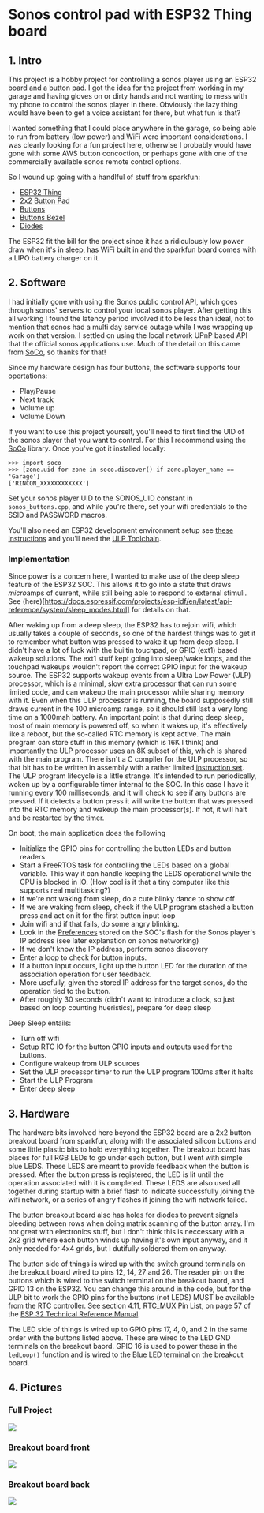 # Sonos control pad with ESP32 Thing board

## 1. Intro
This project is a hobby project for controlling a sonos player using an ESP32 board and a button pad. I got the idea for the 
project from working in my garage and having gloves on or dirty hands and not wanting to mess with my phone to control the 
sonos player in there. Obviously the lazy thing would have been to get a voice assistant for there, but what fun is that?

I wanted something that I could place anywhere in the garage, so being able to run from battery (low power) and WiFi were 
important considerations. I was clearly looking for a fun project here, otherwise I probably would have gone with some 
AWS button concoction, or perhaps gone with one of the commercially available sonos remote control options.

So I wound up going with a handlful of stuff from sparkfun:
- [ESP32 Thing](https://www.sparkfun.com/products/13907)
- [2x2 Button Pad](https://www.sparkfun.com/products/9277)
- [Buttons](https://www.sparkfun.com/products/7836)
- [Buttons Bezel](https://www.sparkfun.com/products/8746)
- [Diodes](https://www.sparkfun.com/products/8588)

The ESP32 fit the bill for the project since it has a ridiculously low power draw when it's in sleep, has WiFi 
built in and the sparkfun board comes with a LIPO battery charger on it.

## 2. Software
I had initially gone with using the Sonos public control API, which goes through sonos' servers to control your local sonos
player. After getting this all working I found the latency period involved it to be less than ideal, not to mention that sonos
had a multi day service outage while I was wrapping up work on that version. I settled on using the local network UPnP based 
API that the official sonos applications use. Much of the detail on this came from [SoCo](https://github.com/SoCo/SoCo), so 
thanks for that!

Since my hardware design has four buttons, the software supports four opertations:
- Play/Pause
- Next track
- Volume up
- Volume Down

If you want to use this project yourself, you'll need to first find the UID of the sonos player that you want to control. 
For this I recommend using the [SoCo](https://github.com/SoCo/SoCo) library. Once you've got it installed locally:

```
>>> import soco
>>> [zone.uid for zone in soco.discover() if zone.player_name == 'Garage']
['RINCON_XXXXXXXXXXXX']
```

Set your sonos player UID to the SONOS_UID constant in `sonos_buttons.cpp`, and while you're there, set your wifi credentials
to the SSID and PASSWORD macros.

You'll also need an ESP32 development environment setup see [these instructions](https://docs.espressif.com/projects/esp-idf/en/latest/get-started/index.html) and you'll need the [ULP Toolchain](https://docs.espressif.com/projects/esp-idf/en/latest/api-guides/ulp.html#installing-the-toolchain).

### Implementation

Since power is a concern here, I wanted to make use of the deep sleep feature of the ESP32 SOC. This allows it to go into a
state that draws *micro*amps of current, while still being able to respond to external stimuli. See (here)[https://docs.espressif.com/projects/esp-idf/en/latest/api-reference/system/sleep_modes.html] for details on that.

After waking up from a deep sleep, the ESP32 has to rejoin wifi, which usually takes a couple of seconds, so one of the hardest things
was to get it to remember what button was pressed to wake it up from deep sleep. I didn't have a lot of luck with the builtin 
touchpad, or GPIO (ext1) based wakeup solutions. The ext1 stuff kept going into sleep/wake loops, and the touchpad wakeups 
wouldn't report the correct GPIO input for the wakeup source. The ESP32 supports wakeup events from a Ultra Low Power (ULP) 
processor, which is a minimal, slow extra processor that can run some limited code, and can wakeup the main processor while
sharing memory with it. Even when this ULP processor is running, the board supposedly still draws current in the 100 microamp
range, so it should still last a very long time on a 1000mah battery. An important point is that during deep sleep, most of main
memory is powered off, so when it wakes up, it's effectively like a reboot, but the so-called RTC memory is kept active. The 
main program can store stuff in this memory (which is 16K I think) and importantly the ULP processor uses an 8K subset of this,
which is shared with the main program. 
There isn't a C compiler for the ULP processor, so that bit has to be written in assembly with a rather limited 
[instruction set](https://docs.espressif.com/projects/esp-idf/en/latest/api-guides/ulp_instruction_set.html). The ULP program 
lifecycle is a little strange. It's intended to run periodically, woken up by a configurable timer internal to the SOC. In this
case I have it running every 100 milliseconds, and it will check to see if any buttons are pressed. If it detects a button press
it will write the button that was pressed into the RTC memory and wakeup the main processor(s). If not, it will halt and be restarted by the timer.

On boot, the main application does the following
- Initialize the GPIO pins for controlling the button LEDs and button readers
- Start a FreeRTOS task for controlling the LEDs based on a global variable. This way it can handle keeping the LEDS operational while the CPU is blocked in IO. (How cool is it that a tiny computer like this supports real multitasking?)
- If we're not waking from sleep, do a cute blinky dance to show off
- If we are waking from sleep, check if the ULP program stashed a button press and act on it for the first button input loop
- Join wifi and if that fails, do some angry blinking.
- Look in the [Preferences](https://github.com/espressif/arduino-esp32/tree/master/libraries/Preferences) stored on the SOC's flash for the Sonos player's IP address (see later explanation on sonos networking)
- If we don't know the IP address, perform sonos discovery
- Enter a loop to check for button inputs.
- If a button input occurs, light up the button LED for the duration of the association operation for user feedback.
- More usefully, given the stored IP address for the target sonos, do the operation tied to the button.
- After roughly 30 seconds (didn't want to introduce a clock, so just based on loop counting hueristics), prepare for deep sleep

Deep Sleep entails:
- Turn off wifi
- Setup RTC IO for the button GPIO inputs and outputs used for the buttons.
- Configure wakeup from ULP sources
- Set the ULP processpr timer to run the ULP program 100ms after it halts
- Start the ULP Program
- Enter deep sleep

## 3. Hardware

The hardware bits involved here beyond the ESP32 board are a 2x2 button breakout board from sparkfun, along with the associated 
silicon buttons and some little plastic bits to hold everything together. The breakout board has places for full RGB LEDs to
go under each button, but I went with simple blue LEDS. These LEDS are meant to provide feedback when the button is pressed. 
After the button press is registered, the LED is lit until the operation associated with it is completed. 
These LEDS are also used all together during startup with a brief flash to indicate successfully joining the wifi network, or 
a series of angry flashes if joining the wifi network failed. 

The button breakout board also has holes for diodes to prevent signals bleeding between rows when doing matrix scanning of the 
button array. I'm not great with electronics stuff, but I don't think this is neccessary with a 2x2 grid where each button winds
up having it's own input anyway, and it only needed for 4x4 grids, but I dutifully soldered them on anyway.

The button side of things is wired up with the switch ground terminals on the breakout board wired to pins 12, 14, 27 and 26.
The reader pin on the buttons which is wired to the switch terminal on the breakout baord, and GPIO 13 on the ESP32.
You can change this around in the code, but for the ULP bit to work the GPIO pins for the buttons (not LEDS) MUST be 
available from the RTC controller. See section 4.11, RTC_MUX Pin List, on page 57 of the [ESP 32 Technical Reference Manual](https://www.espressif.com/sites/default/files/documentation/esp32_technical_reference_manual_en.pdf).

The LED side of things is wired up to GPIO pins 17, 4, 0, and 2 in the same order with the buttons listed above. These are wired
to the LED GND terminals on the breakout baord. GPIO 16 is used to power these in the `ledLoop()` function and is wired to the
Blue LED terminal on the breakout board.

## 4. Pictures

### Full Project
![](images/all.jpg)

### Breakout board front
![](images/breakout-front.jpg)

### Breakout board back
![](images/breakout-back.jpg)


